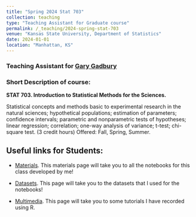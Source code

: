 ```yaml
---
title: "Spring 2024 Stat 703"
collection: teaching
type: "Teaching Assistant for Graduate course"
permalink: /_teaching/2024-spring-stat-703
venue: "Kansas State University, Department of Statistics"
date: 2024-01-01
location: "Manhattan, KS"
---
```


<h3> Teaching Assistant for <a href="https://www.k-state.edu/stats/about/people/gadbury.html" target="_blank">Gary Gadbury</a></h3>

<h3> Short Description of course: </h3>

<b> STAT 703. Introduction to Statistical Methods for the Sciences. </b>

Statistical concepts and methods basic to experimental research in the natural sciences; hypothetical populations; estimation of parameters; confidence intervals; parametric and nonparametric tests of hypotheses; linear regression; correlation; one-way analysis of variance; t-test; chi-square test.
(3 credit hours) Offered: Fall, Spring, Summer. 

## Useful links for Students:

- [Materials](../_teaching/stat-703/materials/materials.html). This materials page will take you to all the notebooks for this class developed by me!

- [Datasets]([../_teaching/stat-703/datasets/datasets.md](https://github.com/abraham-arbelaez/abraham-arbelaez.github.io/tree/8d8b8ae87e26039d01ebb66c837bb495a0446419/_teaching/stat-703/datasets)). This page will take you to the datasets that I used for the notebooks!

- [Multimedia](../_teaching/stat-703/multimedia/multimedia.md). This page will take you to some tutorials I have recorded using R.

